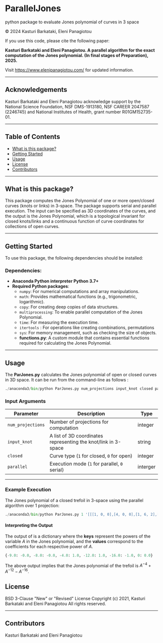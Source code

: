 # ParallelJones
python package to evaluate Jones polynomial of curves in 3 space

© 2024 Kasturi Barkataki, Eleni Panagiotou

If you use this code, please cite the following paper:

**Kasturi Barkataki and Eleni Panagiotou. A parallel algorithm for the exact computation of the Jones polynomial. (In final stages of Preparation), 2025.**

Visit https://www.elenipanagiotou.com/ for updated information.

---

## Acknowledgements

Kasturi Barkataki and Eleni Panagiotou acknowledge support by the National Science
Foundation, NSF DMS-1913180, NSF CAREER 2047587 (2246745) and National Institutes of
Health, grant number R01GM152735-01.

---

## Table of Contents
- [What is this package?](#what-is-this-package)
- [Getting Started](#getting-started)
- [Usage](#usage)
- [License](#license)
- [Contributors](#contributors)

---

## What is this package?

This package computes the Jones Polynomial of one or more open/closed curves (knots or links) in 3-space. The package supports serial and parallel execution.
The input can be specified as 3D coordinates of the curves, and the output is the Jones Polynomial, which is a topological invariant for closed knots/links and
a continuous function of curve coordinates for collections of open curves.

---

## Getting Started <a name="getting-started"></a>

To use this package, the following dependencies should be installed:

### Dependencies:
- **Anaconda Python interpreter Python 3.7+**
- **Required Python packages**:
  - `numpy`: For numerical computations and array manipulations.
  - `math`: Provides mathematical functions (e.g., trigonometric, logarithmic).
  - `copy`: For creating deep copies of data structures.
  - `multiprocessing`: To enable parallel computation of the Jones Polynomial.
  - `time`: For measuring the execution time.
  - `itertools`  : For operations like creating combinations, permutations
  - `sys`: For memory management, such as checking the size of objects.
  - **functions.py**: A custom module that contains essential functions required for calculating the Jones Polynomial. 
---
## **Usage**

The  **ParJones.py** calculates the Jones polynomial of open or closed curves in 3D space.  It can be run from the command-line as follows :

```python 
./anaconda3/bin/python ParJones.py num_projections input_knot closed parallel
```
 

### **Input Arguments**  
| **Parameter**     | **Description**                              | **Type**
|--------------------|----------------------------------------------|-------
| `num_projections` | Number of projections for computation        | integer
| `input_knot`      | A list of 3D coordinates representing the knot/link in 3-space| string
| `closed`          | Curve type (`1` for closed, `0` for open)    | integer
| `parallel`        | Execution mode (`1` for parallel, `0` serial)| interger

---

### **Example Execution**  

The Jones polynomial of a closed trefoil in 3-space using the parallel algorithm over 1 projection:

```python
./anaconda3/bin/python ParJones.py 1 '[[[1, 0, 0],[4, 0, 0],[1, 6, 2],[0, 2, -5],[5, 2, 5],[4, 6, -2]]]' 1 1
```

#### **Interpreting the Output**

The output of  is a dictionary where the **keys** represent the powers of the variable $A$ in the Jones polynomial, and the **values** correspond to the coefficients for each respective power of $A$.

```python
{-9.0: -0.0, -8.0: -0.0, -4.0: 1.0, -12.0: 1.0, -16.0: -1.0, 0: 0.0}
```
The above output implies that the Jones polynomial of the trefoil is $A^{-4}+A^{-12}-A^{-16}$.


## License
BSD 3-Clause "New" or "Revised" License
Copyright (c) 2021, Kasturi Barkataki and Eleni Panagiotou
All rights reserved.

---

## Contributors
Kasturi Barkataki and Eleni Panagiotou




